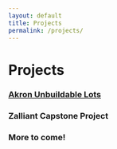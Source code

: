 ```yaml
---
layout: default
title: Projects
permalink: /projects/
---
```

# Projects
### [Akron Unbuildable Lots](./akron_unbuildable)
### Zalliant Capstone Project
### More to come!